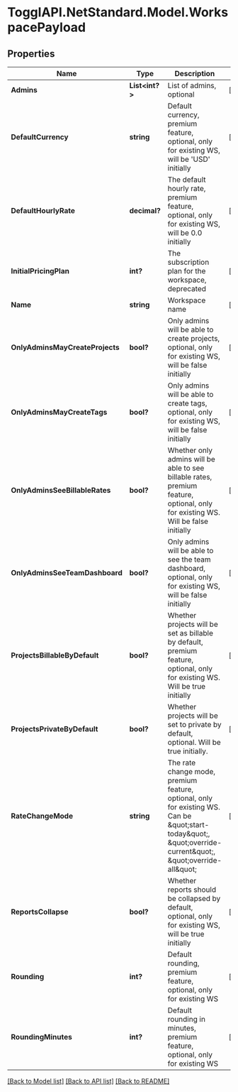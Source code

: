 # TogglAPI.NetStandard.Model.WorkspacePayload
## Properties

Name | Type | Description | Notes
------------ | ------------- | ------------- | -------------
**Admins** | **List&lt;int?&gt;** | List of admins, optional | [optional] 
**DefaultCurrency** | **string** | Default currency, premium feature, optional, only for existing WS, will be &#39;USD&#39; initially | [optional] 
**DefaultHourlyRate** | **decimal?** | The default hourly rate, premium feature, optional, only for existing WS, will be 0.0 initially | [optional] 
**InitialPricingPlan** | **int?** | The subscription plan for the workspace, deprecated | [optional] 
**Name** | **string** | Workspace name | [optional] 
**OnlyAdminsMayCreateProjects** | **bool?** | Only admins will be able to create projects, optional, only for existing WS, will be false initially | [optional] 
**OnlyAdminsMayCreateTags** | **bool?** | Only admins will be able to create tags, optional, only for existing WS, will be false initially | [optional] 
**OnlyAdminsSeeBillableRates** | **bool?** | Whether only admins will be able to see billable rates, premium feature, optional, only for existing WS. Will be false initially | [optional] 
**OnlyAdminsSeeTeamDashboard** | **bool?** | Only admins will be able to see the team dashboard, optional, only for existing WS, will be false initially | [optional] 
**ProjectsBillableByDefault** | **bool?** | Whether projects will be set as billable by default, premium feature, optional, only for existing WS. Will be true initially | [optional] 
**ProjectsPrivateByDefault** | **bool?** | Whether projects will be set to private by default, optional. Will be true initially. | [optional] 
**RateChangeMode** | **string** | The rate change mode, premium feature, optional, only for existing WS. Can be \&quot;start-today\&quot;, \&quot;override-current\&quot;, \&quot;override-all\&quot; | [optional] 
**ReportsCollapse** | **bool?** | Whether reports should be collapsed by default, optional, only for existing WS, will be true initially | [optional] 
**Rounding** | **int?** | Default rounding, premium feature, optional, only for existing WS | [optional] 
**RoundingMinutes** | **int?** | Default rounding in minutes, premium feature, optional, only for existing WS | [optional] 

[[Back to Model list]](../README.md#documentation-for-models) [[Back to API list]](../README.md#documentation-for-api-endpoints) [[Back to README]](../README.md)

